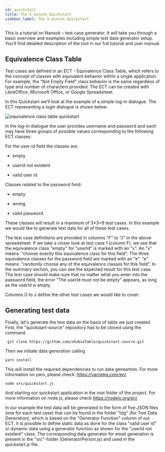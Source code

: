 ```yaml
---
id: quickstart
title: The 5 minute Quickstart
sidebar_label: The 5 minute Quickstart
---
```


This is a tutorial on Nanook – test case generator. It will take you through a
basic overview and examples including simple test data generator setup.
You’ll find detailed description of the tool in our full tutorial and user
manual.

## Equivalence Class Table

Test cases are defined in an ECT - Equivalence Class Table, which refers to
the concept of classes with equivalent behavior within a single application.
For example, the "Not Empty Field" class behavior is the same regardless of type and
number of characters provided.
The ECT can be created with LibreOffice, Microsoft Office, or Google Spreadsheet.

In this Quickstart we’ll look at the example of a simple log-in dialogue. The
ECT representing a login dialogue is shown below.

![equivalence class table quickstart](/img/quickstart/equivalence-class-table-quickstart.png)

In the log-in dialogue the user provides username and password and each may
have three groups of possible values corresponding to the following ECT classes:

For the user-id field the classes are:

  - empty

  - userId not existent

  - valid user id

Classes related to the password field:

  - empty

  - wrong

  - valid password

These classes will result in a maximum of 3\*3=9 test cases. In this example we would like to generate test data for all of these test cases.

The test case definitions are provided in columns "F" to "J" in the above spreadsheet. If we take a closer look at test case 1 (column F), we see that the equivalence
class "empty" for "userId" is marked with an "x". An "x" means: "choose exactly this equivalence class for this field".
The three equivalence classes for the password field are marked with an "e". "e" means: "randomly choose any of the equivalence
classes for this field". In the summary section, you can see the expected result for this test case. The test case should make
sure that no matter what you enter into the password field, the error "The userId must not be empty" appears, as long
as the userId is empty.

Columns G to J define the other test cases we would like to cover.

## Generating test data

Finally, let's generate the test data on the basis of table we just created.
First, the "quickstart-source" repository has to be cloned using the command

``` 
 git clone https://github.com/xhubioTable/quickstart-source.git
```

Then we initiate data generation calling

    yarn install

This will install the required dependencies to run data geneartion. For more information on yarn, please check: <https://yarnpkg.com/en/>

    node src/quickstart.js

And starting our quickstart application in the root folder of the project. For more information on node.js, please check <https://nodejs.org/en/>

In our example the test data will be generated in the form of five JSON files (one for each test case) that can be found in the folder "tdg" (for Test Data Generation),
which is based on the "Generator Function" column of our ECT. It is possible to define static
data as done for the class "valid user id" or dynamic data using a generator function as  shown for the "userId not
existent" class. The corresponding data generator for email generation is present in the "src"-folder (GeneratorPerson.js)
and used in the quickstart.js file.
